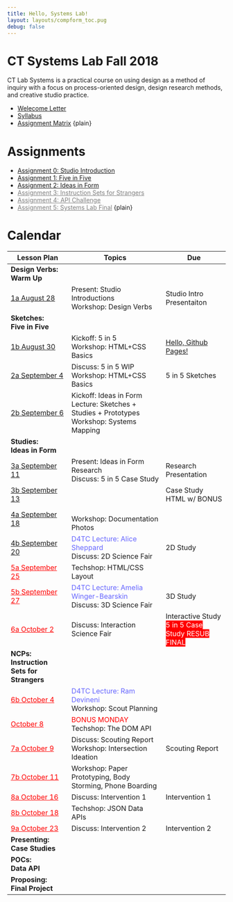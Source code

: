 ```yaml
---
title: Hello, Systems Lab!
layout: layouts/compform_toc.pug
debug: false
---
```


<!-- <script src="https://cdnjs.cloudflare.com/ajax/libs/p5.js/0.5.16/p5.min.js"></script>
<script src="./index_mess.js"></script> -->

<style>
ul.plain {
 margin: 0;
 padding: 0;
 list-style: none;
}
</style>

# CT Systems Lab Fall 2018

<div class="col-6 col-md-6 overview top">
CT Lab Systems is a practical course on using design as a method of inquiry with a focus on process-oriented design, design research methods, and creative studio practice.
</div>

- [Welecome Letter](./welcome_letter.html)
- [Syllabus](./syllabus.html)
- [Assignment Matrix](https://docs.google.com/spreadsheets/d/1OVtofA8TV2qSv_RnN7W7BAem_cFSkqaAivjmNusbYWU/edit?usp=sharing)
{plain}

# Assignments

- [Assignment 0: Studio Introduction](assignment_introduction.html)
- [Assignment 1: Five in Five](assignment_5in5.html)
- [Assignment 2: Ideas in Form](assignment_ideas.html)
- [Assignment 3: Instruction Sets for Strangers](#)
- [Assignment 4: API Challenge](#)
- [Assignment 5: Systems Lab Final](#)
{plain}


# Calendar


| Lesson Plan                                        | Topics                                                                                                                                      | Due                                                                                                         |
| -------------------------------------------------- | ------------------------------------------------------------------------------------------------------------------------------------------- | ----------------------------------------------------------------------------------------------------------- |
| **Design Verbs:<br/>Warm Up**                      | &nbsp;                                                                                                                                      | &nbsp;                                                                                                      |
| [1a August 28](lesson_plans/aug_28.html)           | Present: Studio Introductions<br/> Workshop: Design Verbs                                                                                   | Studio Intro Presentaiton                                                                                   |
| **Sketches:<br/>Five in Five**                     | &nbsp;                                                                                                                                      | &nbsp;                                                                                                      |
| [1b August 30](lesson_plans/aug_30.html)           | Kickoff: 5 in 5<br/> Workshop: HTML+CSS Basics                                                                                              | [Hello, Github Pages!](lesson_plans/aug_28.html)                                                            |
| [2a September 4](lesson_plans/sep_4.html)          | Discuss: 5 in 5 WIP<br/> Workshop: HTML+CSS Basics                                                                                          | 5 in 5 Sketches                                                                                             |
| [2b September 6](lesson_plans/sep_6.html)          | Kickoff: Ideas in Form<br/> Lecture: Sketches + Studies + Prototypes <br/>Workshop: Systems Mapping                                         | &nbsp;                                                                                                      |
| **Studies:<br/>Ideas in Form**                     | &nbsp;                                                                                                                                      | &nbsp;                                                                                                      |
| [3a September 11](lesson_plans/sep_11.html)        | Present: Ideas in Form Research<br/> Discuss: 5 in 5 Case Study                                                                             | <span class = "">Research Presentation  </span>                                                             |
| [3b September 13](lesson_plans/sep_13.html)        | &nbsp;                                                                                                                                      | <span class = ""> Case Study HTML w/ BONUS</span>                                                           |
| [4a September 18](lesson_plans/sep_18.html)        | <br/> Workshop: Documentation Photos<br/>                                                                                                   | &nbsp;                                                                                                      |
| [4b September 20](lesson_plans/sep_20.html)        | <span style="color: #6666FF">D4TC Lecture: Alice Sheppard</span><br/>Discuss: 2D Science Fair                                               | 2D Study                                                                                                    |
| [5a September 25](#)                               | Techshop: HTML/CSS Layout                                                                                                                   | &nbsp;                                                                                                      |
| [5b September 27](#)                               | <span style="color: #6666FF">D4TC Lecture: Amelia Winger-Bearskin</span><br/>Discuss: 3D Science Fair                                       | 3D Study                                                                                                    |
| [6a October 2](#)                                  | Discuss: Interaction Science Fair                                                                                                           | Interactive Study <br/><span class = "urgent"> 5 in 5 Case Study RESUB FINAL</span>                         |
| **NCPs:<br/>Instruction Sets for Strangers**       | &nbsp;                                                                                                                                      | &nbsp;                                                                                                      |
| [6b October 4](#)                                  | <span style="color: #6666FF">D4TC Lecture: Ram Devineni</span><br/>Workshop: Scout Planning                                                 | &nbsp;                                                                                                      |
| [October 8](#)                                     | <span style="color: #F00">BONUS MONDAY</span><br/> Techshop: The DOM API                                                                    | &nbsp;                                                                                                      |
| [7a October 9](#)                                  | Discuss: Scouting Report<br/>Workshop: Intersection Ideation                                                                                | Scouting Report                                                                                             |
| [7b October 11](#)                                 | Workshop: Paper Prototyping, Body Storming, Phone Boarding                                                                                  | &nbsp;                                                                                                      |
| [8a October 16](#)                                 | Discuss: Intervention 1                                                                                                                     | Intervention 1                                                                                              |
| [8b October 18](#)                                 | Techshop: JSON Data APIs                                                                                                                    | &nbsp;                                                                                                      |
| [9a October 23](#)                                 | Discuss: Intervention 2                                                                                                                     | Intervention 2                                                                                              |
| **Presenting:<br/>Case Studies**                   | &nbsp;                                                                                                                                      | &nbsp;                                                                                                      |
| **POCs:<br/>Data API**                             | &nbsp;                                                                                                                                      | &nbsp;                                                                                                      |
| **Proposing:<br/>Final Project**                   | &nbsp;                                                                                                                                      | &nbsp;                                                                                                      |

<!-- | [9b October 25](#)                                 | Kickoff: Final Project<br/> Lecture: Domains + Precedents<br/> Workshop: Mapping Ideation                                                   | &nbsp;                                                                                                      |
| [10a October 30](#)                                | Present: Domain Research                                                                                                                    | Study 1, Precedent Research                                                                                 |
| [10b November 1](#)                                | Discuss: Studies<br/> Workshop: Bodystorming + Phoneboarding + Yes, and...                                                                  | Study 2, Research                                                                                           |
| [11a November 6](#)                                | Workshop: Direction Setting + Constraint Finding + Design Values                                                                            | Study 3, Research                                                                                           |
| [11b November 8](#)                                | Lecture: Prototyping<br/> Workshop: Prototype Triaging                                                                                      | Proposal Form                                                                                               |
| [12a November 13](#)                               | Present: WIP                                                                                                                                | Prototype 1                                                                                                 |
| [12b November 15](#)                               | Lecture: User Testing                                                                                                                       | &nbsp;                                                                                                      |
| [13a November 20](#)                               | Discuss: Findings<br/> Lecture: Narrative Complete Products                                                                                 | Prototype 2                                                                                                 |
| [13b November 22](#)                               | Thanksgiving{gray}                                                                                                                          | &nbsp;                                                                                                      |
| [14a November 27](#)                               | TBA                                                                                                                                         | &nbsp;                                                                                                      |
| [14b November 29](#)                               | Workshop: Documentation + Promotion                                                                                                         | NCP Alpha                                                                                                   |
| [15a December 4](#)                                | Discuss: Documentation                                                                                                                      | &nbsp;                                                                                                      |
| [15b December 6](#)                                | Present: Rehersals                                                                                                                          | &nbsp;                                                                                                      |
| [15a December 11](#)                               | Final Presentations{red}                                                                                                                    | Final Presentation                                                                                          |
| [15b December 13](#)                               | Final Presentations{red}                                                                                                                    | &nbsp;                                                                                                      | -->


<style>

.urgent {
    background: red;
    color: white;
}

/* tr:nth-child(-n+10),
tr:nth-child(-n+10) a[href^="#"]
 {
    color: #CCC !important;

} */

.temp {
    color: #BBB;
}
    .top {
        padding: 0;
        font-size: 14px;
    }

    .table th:first-child,  {
        /* border: 1px solid red; */
        width: 35%;

    }


    td a[href="#"] {
        color: red;
    }

    .comp-form-toc .table a[href^="#"] {
**        color: black;
        text-decoration: none;
        border: none;
    }

    .table td,
    .table th {
        padding-left: 0px;;
    }

    .table thead {
        /* display: none; */
    }

    .gray {
        color: #AAA;
    }

    .red {
        color: #F00;
    }

    a[href="#"] {
        color: gray;
    }

</style>